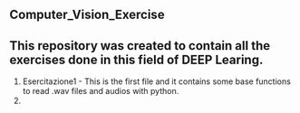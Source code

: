 ## Computer_Vision_Exercise

## This repository was created to contain all the exercises done in this field of DEEP Learing.

1. Esercitazione1 - This is the first file and it contains some base functions to read .wav files and audios with python.
2. 
